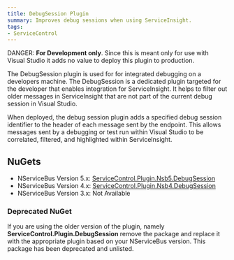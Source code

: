 ```yaml
---
title: DebugSession Plugin
summary: Improves debug sessions when using ServiceInsight.
tags:
- ServiceControl
---
```


DANGER: **For Development only**. Since this is meant only for use with Visual Studio it adds no value to deploy this plugin to production.

The DebugSession plugin is used for for integrated debugging on a developers machine. The DebugSession is a dedicated plugin targeted for the developer that enables integration for ServiceInsight. It helps to filter out older messages in ServiceInsight that are not part of the current debug session in Visual Studio.

When deployed, the debug session plugin adds a specified debug session identifier to the header of each message sent by the endpoint. This allows messages sent by a debugging or test run within Visual Studio to be correlated, filtered, and highlighted within ServiceInsight.


## NuGets

 * NServiceBus Version 5.x: [ServiceControl.Plugin.Nsb5.DebugSession](https://www.nuget.org/packages/ServiceControl.Plugin.Nsb5.DebugSession)
 * NServiceBus Version 4.x: [ServiceControl.Plugin.Nsb4.DebugSession](https://www.nuget.org/packages/ServiceControl.Plugin.Nsb4.DebugSession)
 * NServiceBus Version 3.x: Not Available


### Deprecated NuGet

If you are using the older version of the plugin, namely **ServiceControl.Plugin.DebugSession** remove the package and replace it with the appropriate plugin based on your NServiceBus version. This package has been deprecated and unlisted.
